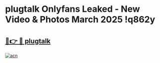 # plugtalk Onlyfans Leaked - New Video & Photos March 2025 !q862y

# <h2><a href="https://thhq17.iuczelnia.edu.pl?title=plugtalk&ref=q862y">🔗👉 🔴 plugtalk</a></h2>

[![acn](https://github.com/user-attachments/assets/0f9c940e-d8b0-45ae-aac7-cd30a18b3e1c)](https://thhq17.iuczelnia.edu.pl?title=plugtalk&ref=q862y)

